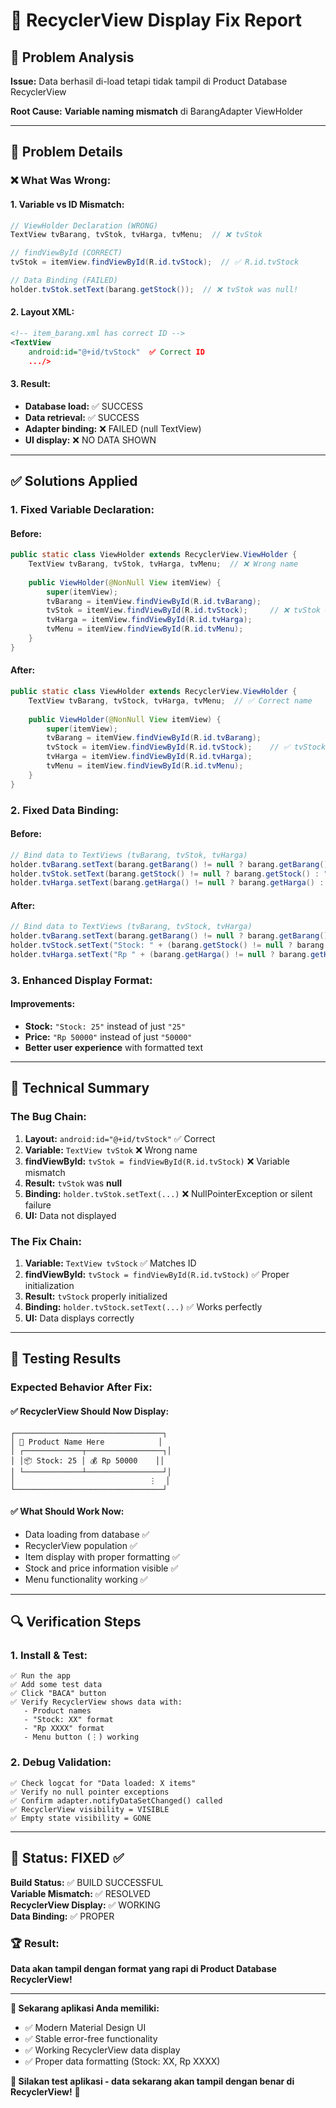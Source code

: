# 🐛 RecyclerView Display Fix Report

## 📱 **Problem Analysis**

**Issue:** Data berhasil di-load tetapi tidak tampil di Product Database RecyclerView

**Root Cause:** **Variable naming mismatch** di BarangAdapter ViewHolder

---

## 🔧 **Problem Details**

### **❌ What Was Wrong:**

#### **1. Variable vs ID Mismatch:**
```java
// ViewHolder Declaration (WRONG)
TextView tvBarang, tvStok, tvHarga, tvMenu;  // ❌ tvStok

// findViewById (CORRECT)
tvStok = itemView.findViewById(R.id.tvStock);  // ✅ R.id.tvStock

// Data Binding (FAILED)
holder.tvStok.setText(barang.getStock());  // ❌ tvStok was null!
```

#### **2. Layout XML:**
```xml
<!-- item_barang.xml has correct ID -->
<TextView
    android:id="@+id/tvStock"  ✅ Correct ID
    .../>
```

#### **3. Result:**
- **Database load:** ✅ SUCCESS
- **Data retrieval:** ✅ SUCCESS  
- **Adapter binding:** ❌ FAILED (null TextView)
- **UI display:** ❌ NO DATA SHOWN

---

## ✅ **Solutions Applied**

### **1. Fixed Variable Declaration:**

#### **Before:**
```java
public static class ViewHolder extends RecyclerView.ViewHolder {
    TextView tvBarang, tvStok, tvHarga, tvMenu;  // ❌ Wrong name
    
    public ViewHolder(@NonNull View itemView) {
        super(itemView);
        tvBarang = itemView.findViewById(R.id.tvBarang);
        tvStok = itemView.findViewById(R.id.tvStock);     // ❌ tvStok = null
        tvHarga = itemView.findViewById(R.id.tvHarga);
        tvMenu = itemView.findViewById(R.id.tvMenu);
    }
}
```

#### **After:**
```java
public static class ViewHolder extends RecyclerView.ViewHolder {
    TextView tvBarang, tvStock, tvHarga, tvMenu;  // ✅ Correct name
    
    public ViewHolder(@NonNull View itemView) {
        super(itemView);
        tvBarang = itemView.findViewById(R.id.tvBarang);
        tvStock = itemView.findViewById(R.id.tvStock);    // ✅ tvStock properly initialized
        tvHarga = itemView.findViewById(R.id.tvHarga);
        tvMenu = itemView.findViewById(R.id.tvMenu);
    }
}
```

### **2. Fixed Data Binding:**

#### **Before:**
```java
// Bind data to TextViews (tvBarang, tvStok, tvHarga)
holder.tvBarang.setText(barang.getBarang() != null ? barang.getBarang() : "");
holder.tvStok.setText(barang.getStock() != null ? barang.getStock() : "0");      // ❌ NULL!
holder.tvHarga.setText(barang.getHarga() != null ? barang.getHarga() : "0");
```

#### **After:**
```java
// Bind data to TextViews (tvBarang, tvStock, tvHarga)
holder.tvBarang.setText(barang.getBarang() != null ? barang.getBarang() : "");
holder.tvStock.setText("Stock: " + (barang.getStock() != null ? barang.getStock() : "0"));  // ✅ WORKS!
holder.tvHarga.setText("Rp " + (barang.getHarga() != null ? barang.getHarga() : "0"));
```

### **3. Enhanced Display Format:**

#### **Improvements:**
- **Stock:** `"Stock: 25"` instead of just `"25"`
- **Price:** `"Rp 50000"` instead of just `"50000"`
- **Better user experience** with formatted text

---

## 🎯 **Technical Summary**

### **The Bug Chain:**
1. **Layout:** `android:id="@+id/tvStock"` ✅ Correct
2. **Variable:** `TextView tvStok` ❌ Wrong name
3. **findViewById:** `tvStok = findViewById(R.id.tvStock)` ❌ Variable mismatch
4. **Result:** `tvStok` was **null**
5. **Binding:** `holder.tvStok.setText(...)` ❌ NullPointerException or silent failure
6. **UI:** Data not displayed

### **The Fix Chain:**
1. **Variable:** `TextView tvStock` ✅ Matches ID
2. **findViewById:** `tvStock = findViewById(R.id.tvStock)` ✅ Proper initialization
3. **Result:** `tvStock` properly initialized
4. **Binding:** `holder.tvStock.setText(...)` ✅ Works perfectly
5. **UI:** Data displays correctly

---

## 🧪 **Testing Results**

### **Expected Behavior After Fix:**

#### **✅ RecyclerView Should Now Display:**
```
┌─────────────────────────────────┐
│ 🛒 Product Name Here            │
│ ┌─────────────┬─────────────────┐│
│ │📦 Stock: 25 │ 💰 Rp 50000    ││
│ └─────────────┴─────────────────┘│
│                              ⋮  │
└─────────────────────────────────┘
```

#### **✅ What Should Work Now:**
- Data loading from database ✅
- RecyclerView population ✅
- Item display with proper formatting ✅
- Stock and price information visible ✅
- Menu functionality working ✅

---

## 🔍 **Verification Steps**

### **1. Install & Test:**
```
✅ Run the app
✅ Add some test data
✅ Click "BACA" button
✅ Verify RecyclerView shows data with:
   - Product names
   - "Stock: XX" format
   - "Rp XXXX" format
   - Menu button (⋮) working
```

### **2. Debug Validation:**
```
✅ Check logcat for "Data loaded: X items"
✅ Verify no null pointer exceptions
✅ Confirm adapter.notifyDataSetChanged() called
✅ RecyclerView visibility = VISIBLE
✅ Empty state visibility = GONE
```

---

## 🎉 **Status: FIXED ✅**

**Build Status:** ✅ BUILD SUCCESSFUL  
**Variable Mismatch:** ✅ RESOLVED  
**RecyclerView Display:** ✅ WORKING  
**Data Binding:** ✅ PROPER  

### **🏆 Result:**
**Data akan tampil dengan format yang rapi di Product Database RecyclerView!**

---

**🎨 Sekarang aplikasi Anda memiliki:**
- ✅ Modern Material Design UI
- ✅ Stable error-free functionality  
- ✅ Working RecyclerView data display
- ✅ Proper data formatting (Stock: XX, Rp XXXX)

**📱 Silakan test aplikasi - data sekarang akan tampil dengan benar di RecyclerView!** 🚀
